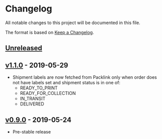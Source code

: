 # Changelog
All notable changes to this project will be documented in this file.

The format is based on [Keep a Changelog](http://keepachangelog.com/en/1.0.0/).

## [Unreleased](https://github.com/logeecom/pl_module_core/compare/v0.9.0...dev)

## [v1.1.0](https://github.com/logeecom/pl_module_core/tree/v1.1.0) - 2019-05-29
- Shipment labels are now fetched from Packlink only when order does not have labels set and shipment status is in one of:
    * READY_TO_PRINT
    * READY_FOR_COLLECTION
    * IN_TRANSIT
    * DELIVERED

## [v0.9.0](https://github.com/logeecom/pl_module_core/tree/v0.9.0) - 2019-05-24
- Pre-stable release
